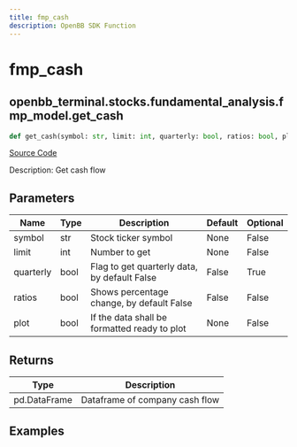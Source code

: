 ```yaml
---
title: fmp_cash
description: OpenBB SDK Function
---
```


# fmp_cash

## openbb_terminal.stocks.fundamental_analysis.fmp_model.get_cash

```python title='openbb_terminal/stocks/fundamental_analysis/fmp_model.py'
def get_cash(symbol: str, limit: int, quarterly: bool, ratios: bool, plot: bool) -> DataFrame
```
[Source Code](https://github.com/OpenBB-finance/OpenBBTerminal/tree/main/openbb_terminal/stocks/fundamental_analysis/fmp_model.py#L349)

Description: Get cash flow

## Parameters

| Name | Type | Description | Default | Optional |
| ---- | ---- | ----------- | ------- | -------- |
| symbol | str | Stock ticker symbol | None | False |
| limit | int | Number to get | None | False |
| quarterly | bool | Flag to get quarterly data, by default False | False | True |
| ratios | bool | Shows percentage change, by default False | False | False |
| plot | bool | If the data shall be formatted ready to plot | None | False |

## Returns

| Type | Description |
| ---- | ----------- |
| pd.DataFrame | Dataframe of company cash flow |

## Examples

